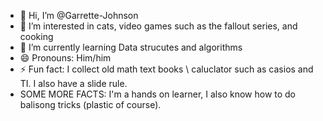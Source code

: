 - 👋 Hi, I’m @Garrette-Johnson
- 👀 I’m interested in cats, video games such as the fallout series, and cooking
- 🌱 I’m currently learning Data strucutes and algorithms 
- 😄 Pronouns: Him/him 
- ⚡ Fun fact: I collect old math text books \ caluclator such as casios and TI. I also have a slide rule.
-  SOME MORE FACTS: I'm a hands on learner, I also know how to do balisong tricks (plastic of course). 

<!---
Garrette-Johnson/Garrette-Johnson is a ✨ special ✨ repository because its `README.md` (this file) appears on your GitHub profile.
You can click the Preview link to take a look at your changes.
--->
